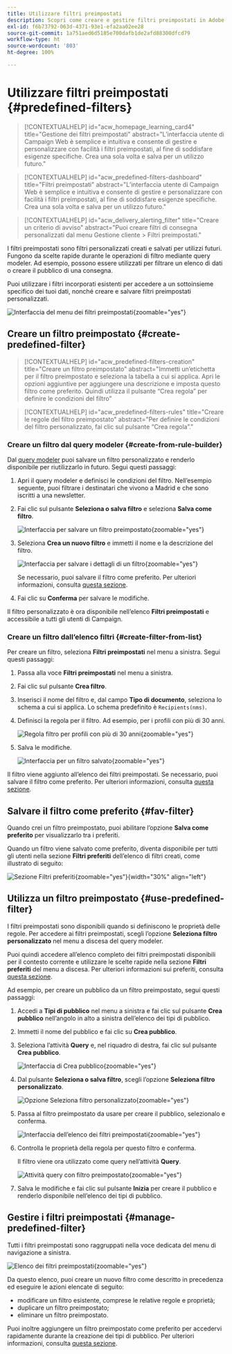 ```yaml
---
title: Utilizzare filtri preimpostati
description: Scopri come creare e gestire filtri preimpostati in Adobe Campaign Web
exl-id: f6b73792-063d-4371-93e1-efa2aa02ee28
source-git-commit: 1a751aed6d5185e700dafb1de2afd88300dfcd79
workflow-type: ht
source-wordcount: '803'
ht-degree: 100%

---
```


# Utilizzare filtri preimpostati {#predefined-filters}

>[!CONTEXTUALHELP]
>id="acw_homepage_learning_card4"
>title="Gestione dei filtri preimpostati"
>abstract="L’interfaccia utente di Campaign Web è semplice e intuitiva e consente di gestire e personalizzare con facilità i filtri preimpostati, al fine di soddisfare esigenze specifiche. Crea una sola volta e salva per un utilizzo futuro."

>[!CONTEXTUALHELP]
>id="acw_predefined-filters-dashboard"
>title="Filtri preimpostati"
>abstract="L’interfaccia utente di Campaign Web è semplice e intuitiva e consente di gestire e personalizzare con facilità i filtri preimpostati, al fine di soddisfare esigenze specifiche. Crea una sola volta e salva per un utilizzo futuro."

>[!CONTEXTUALHELP]
>id="acw_delivery_alerting_filter"
>title="Creare un criterio di avviso"
>abstract="Puoi creare filtri di consegna personalizzati dal menu Gestione cliente > Filtri preimpostati."

I filtri preimpostati sono filtri personalizzati creati e salvati per utilizzi futuri. Fungono da scelte rapide durante le operazioni di filtro mediante query modeler. Ad esempio, possono essere utilizzati per filtrare un elenco di dati o creare il pubblico di una consegna.

Puoi utilizzare i filtri incorporati esistenti per accedere a un sottoinsieme specifico dei tuoi dati, nonché creare e salvare filtri preimpostati personalizzati.

![Interfaccia del menu dei filtri preimpostati](assets/predefined-filters-menu.png){zoomable="yes"}

## Creare un filtro preimpostato {#create-predefined-filter}

>[!CONTEXTUALHELP]
>id="acw_predefined-filters-creation"
>title="Creare un filtro preimpostato"
>abstract="Immetti un’etichetta per il filtro preimpostato e seleziona la tabella a cui si applica. Apri le opzioni aggiuntive per aggiungere una descrizione e imposta questo filtro come preferito. Quindi utilizza il pulsante “Crea regola” per definire le condizioni del filtro"

>[!CONTEXTUALHELP]
>id="acw_predefined-filters-rules"
>title="Creare le regole del filtro preimpostato"
>abstract="Per definire le condizioni del filtro personalizzato, fai clic sul pulsante “Crea regola”."

### Creare un filtro dal query modeler {#create-from-rule-builder}

Dal [query modeler](../query/query-modeler-overview.md) puoi salvare un filtro personalizzato e renderlo disponibile per riutilizzarlo in futuro. Segui questi passaggi:

1. Apri il query modeler e definisci le condizioni del filtro. Nell’esempio seguente, puoi filtrare i destinatari che vivono a Madrid e che sono iscritti a una newsletter.
1. Fai clic sul pulsante **Seleziona o salva filtro** e seleziona **Salva come filtro**.

   ![Interfaccia per salvare un filtro preimpostato](assets/predefined-filters-save.png){zoomable="yes"}

1. Seleziona **Crea un nuovo filtro** e immetti il nome e la descrizione del filtro.

   ![Interfaccia per salvare i dettagli di un filtro](assets/predefined-filters-save-filter.png){zoomable="yes"}

   Se necessario, puoi salvare il filtro come preferito. Per ulteriori informazioni, consulta [questa sezione](#fav-filter).

1. Fai clic su **Conferma** per salvare le modifiche.

Il filtro personalizzato è ora disponibile nell’elenco **Filtri preimpostati** e accessibile a tutti gli utenti di Campaign.

### Creare un filtro dall’elenco filtri {#create-filter-from-list}

Per creare un filtro, seleziona **Filtri preimpostati** nel menu a sinistra. Segui questi passaggi:

1. Passa alla voce **Filtri preimpostati** nel menu a sinistra.
1. Fai clic sul pulsante **Crea filtro**.
1. Inserisci il nome del filtro e, dal campo **Tipo di documento**, seleziona lo schema a cui si applica. Lo schema predefinito è `Recipients(nms)`.

1. Definisci la regola per il filtro. Ad esempio, per i profili con più di 30 anni.

   ![Regola filtro per profili con più di 30 anni](assets/filter-30+.png){zoomable="yes"}

1. Salva le modifiche.

   ![Interfaccia per un filtro salvato](assets/new-filter.png){zoomable="yes"}

Il filtro viene aggiunto all’elenco dei filtri preimpostati. Se necessario, puoi salvare il filtro come preferito. Per ulteriori informazioni, consulta [questa sezione](#fav-filter).

## Salvare il filtro come preferito {#fav-filter}

Quando crei un filtro preimpostato, puoi abilitare l’opzione **Salva come preferito** per visualizzarlo tra i preferiti.

Quando un filtro viene salvato come preferito, diventa disponibile per tutti gli utenti nella sezione **Filtri preferiti** dell’elenco di filtri creati, come illustrato di seguito:

![Sezione Filtri preferiti](assets/predefined-filters-favorite.png){zoomable="yes"}{width="30%" align="left"}

## Utilizza un filtro preimpostato {#use-predefined-filter}

I filtri preimpostati sono disponibili quando si definiscono le proprietà delle regole. Per accedere ai filtri preimpostati, scegli l’opzione **Seleziona filtro personalizzato** nel menu a discesa del query modeler.

Puoi quindi accedere all’elenco completo dei filtri preimpostati disponibili per il contesto corrente e utilizzare le scelte rapide nella sezione **Filtri preferiti** del menu a discesa. Per ulteriori informazioni sui preferiti, consulta [questa sezione](#fav-filter).

Ad esempio, per creare un pubblico da un filtro preimpostato, segui questi passaggi:

1. Accedi a **Tipi di pubblico** nel menu a sinistra e fai clic sul pulsante **Crea pubblico** nell’angolo in alto a sinistra dell’elenco dei tipi di pubblico.
1. Immetti il nome del pubblico e fai clic su **Crea pubblico**.
1. Seleziona l’attività **Query** e, nel riquadro di destra, fai clic sul pulsante **Crea pubblico**.

   ![Interfaccia di Crea pubblico](assets/build-audience-from-filter.png){zoomable="yes"}

1. Dal pulsante **Seleziona o salva filtro**, scegli l’opzione **Seleziona filtro personalizzato**.

   ![Opzione Seleziona filtro personalizzato](assets/build-audience-select-custom-filter.png){zoomable="yes"}

1. Passa al filtro preimpostato da usare per creare il pubblico, selezionalo e conferma.

   ![Interfaccia dell’elenco dei filtri preimpostati](assets/build-audience-filter-list.png){zoomable="yes"}

1. Controlla le proprietà della regola per questo filtro e conferma.

   Il filtro viene ora utilizzato come query nell’attività **Query**.

   ![Attività query con filtro preimpostato](assets/build-audience-confirm.png){zoomable="yes"}

1. Salva le modifiche e fai clic sul pulsante **Inizia** per creare il pubblico e renderlo disponibile nell’elenco dei tipi di pubblico.

## Gestire i filtri preimpostati {#manage-predefined-filter}

Tutti i filtri preimpostati sono raggruppati nella voce dedicata del menu di navigazione a sinistra.

![Elenco dei filtri preimpostati](assets/list-of-filters.png){zoomable="yes"}

Da questo elenco, puoi creare un nuovo filtro come descritto in precedenza ed eseguire le azioni elencate di seguito:

* modificare un filtro esistente, comprese le relative regole e proprietà;
* duplicare un filtro preimpostato;
* eliminare un filtro preimpostato.

Puoi inoltre aggiungere un filtro preimpostato come preferito per accedervi rapidamente durante la creazione dei tipi di pubblico. Per ulteriori informazioni, consulta [questa sezione](#fav-filter).

<!--
## Built-in predefined filters {#ootb-predefined-filter}

Campaign comes with a set of predefined filters, built from the client console. These filters can be used to define your audiences, and rules. They must not be modified.
-->